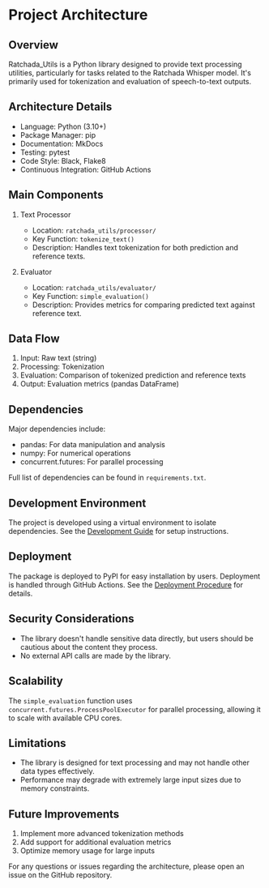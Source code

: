 # Project Architecture

## Overview

Ratchada_Utils is a Python library designed to provide text processing utilities, particularly for tasks related to the Ratchada Whisper model. It's primarily used for tokenization and evaluation of speech-to-text outputs.

## Architecture Details

- Language: Python (3.10+)
- Package Manager: pip
- Documentation: MkDocs
- Testing: pytest
- Code Style: Black, Flake8
- Continuous Integration: GitHub Actions

## Main Components

1. Text Processor
   - Location: `ratchada_utils/processor/`
   - Key Function: `tokenize_text()`
   - Description: Handles text tokenization for both prediction and reference texts.

2. Evaluator
   - Location: `ratchada_utils/evaluator/`
   - Key Function: `simple_evaluation()`
   - Description: Provides metrics for comparing predicted text against reference text.

## Data Flow

1. Input: Raw text (string)
2. Processing: Tokenization
3. Evaluation: Comparison of tokenized prediction and reference texts
4. Output: Evaluation metrics (pandas DataFrame)

## Dependencies

Major dependencies include:
- pandas: For data manipulation and analysis
- numpy: For numerical operations
- concurrent.futures: For parallel processing

Full list of dependencies can be found in `requirements.txt`.

## Development Environment

The project is developed using a virtual environment to isolate dependencies. See the [Development Guide](development.md) for setup instructions.

## Deployment

The package is deployed to PyPI for easy installation by users. Deployment is handled through GitHub Actions. See the [Deployment Procedure](deployment.md) for details.

## Security Considerations

- The library doesn't handle sensitive data directly, but users should be cautious about the content they process.
- No external API calls are made by the library.

## Scalability

The `simple_evaluation` function uses `concurrent.futures.ProcessPoolExecutor` for parallel processing, allowing it to scale with available CPU cores.

## Limitations

- The library is designed for text processing and may not handle other data types effectively.
- Performance may degrade with extremely large input sizes due to memory constraints.

## Future Improvements

1. Implement more advanced tokenization methods
2. Add support for additional evaluation metrics
3. Optimize memory usage for large inputs

For any questions or issues regarding the architecture, please open an issue on the GitHub repository.
